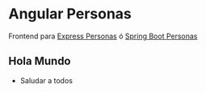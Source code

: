 # Angular Personas

Frontend para [Express Personas](https://github.com/akobashikawa/express-personas) ó [Spring Boot Personas](https://github.com/akobashikawa/springboot-personas)

## Hola Mundo

- Saludar a todos

